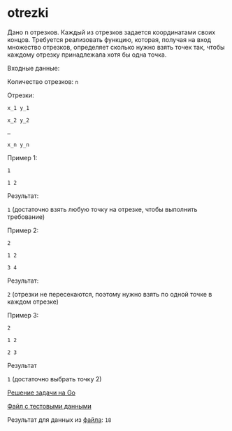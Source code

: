 # otrezki
Дано n отрезков. Каждый из отрезков задается координатами своих концов. Требуется реализовать функцию, которая, получая на вход множество отрезков, определяет сколько нужно взять точек так, чтобы каждому отрезку принадлежала хотя бы одна точка. 

Входные данные:

Количество отрезков: `n ` 

Отрезки: 

`x_1 y_1 `

`x_2 y_2 `

`…`

`x_n y_n`

Пример 1:

`1`

`1 2`

Результат:

`1` 
(достаточно взять любую точку на отрезке, чтобы выполнить требование)

Пример 2:

`2`

`1 2`

`3 4`

Результат:

`2` 
(отрезки не пересекаются, поэтому нужно взять по одной точке в каждом отрезке)

Пример 3:

`2`

`1 2`

`2 3`

Результат

`1` 
(достаточно выбрать точку 2)

[Решение задачи на Go](otrezki.go)

[Файл с тестовыми данными](otrezkiTest.txt)

Результат для данных из [файла](otrezkiTest.txt): `18`
